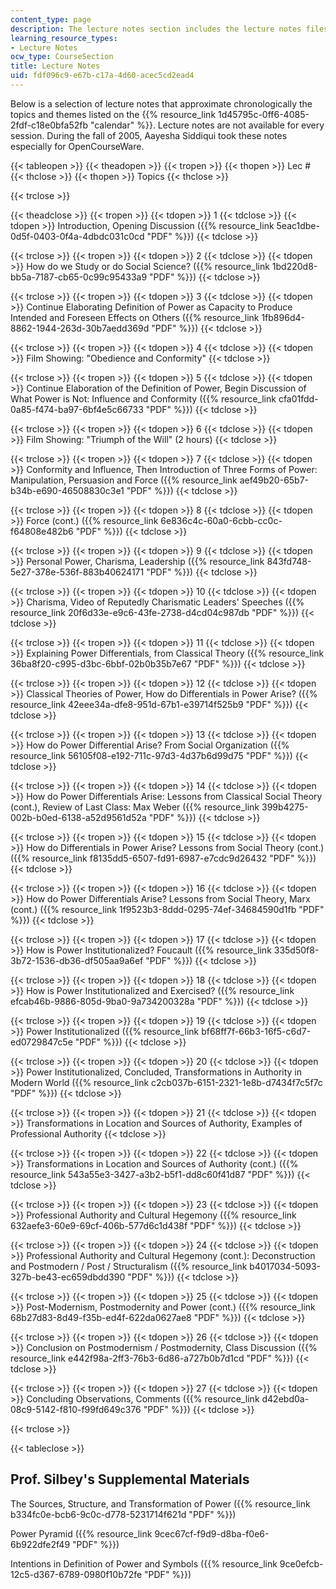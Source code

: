 ```yaml
---
content_type: page
description: The lecture notes section includes the lecture notes files.
learning_resource_types:
- Lecture Notes
ocw_type: CourseSection
title: Lecture Notes
uid: fdf096c9-e67b-c17a-4d60-acec5cd2ead4
---
```


Below is a selection of lecture notes that approximate chronologically the topics and themes listed on the {{% resource_link 1d45795c-0ff6-4085-2fdf-c18e0bfa52fb "calendar" %}}. Lecture notes are not available for every session. During the fall of 2005, Aayesha Siddiqui took these notes especially for OpenCourseWare.

{{< tableopen >}}
{{< theadopen >}}
{{< tropen >}}
{{< thopen >}}
Lec #
{{< thclose >}}
{{< thopen >}}
Topics
{{< thclose >}}

{{< trclose >}}

{{< theadclose >}}
{{< tropen >}}
{{< tdopen >}}
1
{{< tdclose >}}
{{< tdopen >}}
Introduction, Opening Discussion ({{% resource_link 5eac1dbe-0d5f-0403-0f4a-4dbdc031c0cd "PDF" %}})
{{< tdclose >}}

{{< trclose >}}
{{< tropen >}}
{{< tdopen >}}
2
{{< tdclose >}}
{{< tdopen >}}
How do we Study or do Social Science? ({{% resource_link 1bd220d8-bb5a-7187-cb65-0c99c95433a9 "PDF" %}})
{{< tdclose >}}

{{< trclose >}}
{{< tropen >}}
{{< tdopen >}}
3
{{< tdclose >}}
{{< tdopen >}}
Continue Elaborating Definition of Power as Capacity to Produce Intended and Foreseen Effects on Others ({{% resource_link 1fb896d4-8862-1944-263d-30b7aedd369d "PDF" %}})
{{< tdclose >}}

{{< trclose >}}
{{< tropen >}}
{{< tdopen >}}
4
{{< tdclose >}}
{{< tdopen >}}
Film Showing: "Obedience and Conformity"
{{< tdclose >}}

{{< trclose >}}
{{< tropen >}}
{{< tdopen >}}
5
{{< tdclose >}}
{{< tdopen >}}
Continue Elaboration of the Definition of Power, Begin Discussion of What Power is Not: Influence and Conformity ({{% resource_link cfa01fdd-0a85-f474-ba97-6bf4e5c66733 "PDF" %}})
{{< tdclose >}}

{{< trclose >}}
{{< tropen >}}
{{< tdopen >}}
6
{{< tdclose >}}
{{< tdopen >}}
Film Showing: "Triumph of the Will" (2 hours)
{{< tdclose >}}

{{< trclose >}}
{{< tropen >}}
{{< tdopen >}}
7
{{< tdclose >}}
{{< tdopen >}}
Conformity and Influence, Then Introduction of Three Forms of Power: Manipulation, Persuasion and Force ({{% resource_link aef49b20-65b7-b34b-e690-46508830c3e1 "PDF" %}})
{{< tdclose >}}

{{< trclose >}}
{{< tropen >}}
{{< tdopen >}}
8
{{< tdclose >}}
{{< tdopen >}}
Force (cont.) ({{% resource_link 6e836c4c-60a0-6cbb-cc0c-f64808e482b6 "PDF" %}})
{{< tdclose >}}

{{< trclose >}}
{{< tropen >}}
{{< tdopen >}}
9
{{< tdclose >}}
{{< tdopen >}}
Personal Power, Charisma, Leadership ({{% resource_link 843fd748-5e27-378e-536f-883b40624171 "PDF" %}})
{{< tdclose >}}

{{< trclose >}}
{{< tropen >}}
{{< tdopen >}}
10
{{< tdclose >}}
{{< tdopen >}}
Charisma, Video of Reputedly Charismatic Leaders' Speeches ({{% resource_link 20f6d33e-e9c6-43fe-2738-d4cd04c987db "PDF" %}})
{{< tdclose >}}

{{< trclose >}}
{{< tropen >}}
{{< tdopen >}}
11
{{< tdclose >}}
{{< tdopen >}}
Explaining Power Differentials, from Classical Theory ({{% resource_link 36ba8f20-c995-d3bc-6bbf-02b0b35b7e67 "PDF" %}})
{{< tdclose >}}

{{< trclose >}}
{{< tropen >}}
{{< tdopen >}}
12
{{< tdclose >}}
{{< tdopen >}}
Classical Theories of Power, How do Differentials in Power Arise? ({{% resource_link 42eee34a-dfe8-951d-67b1-e39714f525b9 "PDF" %}})
{{< tdclose >}}

{{< trclose >}}
{{< tropen >}}
{{< tdopen >}}
13
{{< tdclose >}}
{{< tdopen >}}
How do Power Differential Arise? From Social Organization ({{% resource_link 56105f08-e192-711c-97d3-4d37b6d99d75 "PDF" %}})
{{< tdclose >}}

{{< trclose >}}
{{< tropen >}}
{{< tdopen >}}
14
{{< tdclose >}}
{{< tdopen >}}
How do Power Differentials Arise: Lessons from Classical Social Theory (cont.), Review of Last Class: Max Weber ({{% resource_link 399b4275-002b-b0ed-6138-a52d9561d52a "PDF" %}})
{{< tdclose >}}

{{< trclose >}}
{{< tropen >}}
{{< tdopen >}}
15
{{< tdclose >}}
{{< tdopen >}}
How do Differentials in Power Arise? Lessons from Social Theory (cont.) ({{% resource_link f8135dd5-6507-fd91-6987-e7cdc9d26432 "PDF" %}})
{{< tdclose >}}

{{< trclose >}}
{{< tropen >}}
{{< tdopen >}}
16
{{< tdclose >}}
{{< tdopen >}}
How do Power Differentials Arise? Lessons from Social Theory, Marx (cont.) ({{% resource_link 1f9523b3-8ddd-0295-74ef-34684590d1fb "PDF" %}})
{{< tdclose >}}

{{< trclose >}}
{{< tropen >}}
{{< tdopen >}}
17
{{< tdclose >}}
{{< tdopen >}}
How is Power Institutionalized? Foucault ({{% resource_link 335d50f8-3b72-1536-db36-df505aa9a6ef "PDF" %}})
{{< tdclose >}}

{{< trclose >}}
{{< tropen >}}
{{< tdopen >}}
18
{{< tdclose >}}
{{< tdopen >}}
How is Power Institutionalized and Exercised? ({{% resource_link efcab46b-9886-805d-9ba0-9a734200328a "PDF" %}})
{{< tdclose >}}

{{< trclose >}}
{{< tropen >}}
{{< tdopen >}}
19
{{< tdclose >}}
{{< tdopen >}}
Power Institutionalized ({{% resource_link bf68ff7f-66b3-16f5-c6d7-ed0729847c5e "PDF" %}})
{{< tdclose >}}

{{< trclose >}}
{{< tropen >}}
{{< tdopen >}}
20
{{< tdclose >}}
{{< tdopen >}}
Power Institutionalized, Concluded, Transformations in Authority in Modern World ({{% resource_link c2cb037b-6151-2321-1e8b-d7434f7c5f7c "PDF" %}})
{{< tdclose >}}

{{< trclose >}}
{{< tropen >}}
{{< tdopen >}}
21
{{< tdclose >}}
{{< tdopen >}}
Transformations in Location and Sources of Authority, Examples of Professional Authority
{{< tdclose >}}

{{< trclose >}}
{{< tropen >}}
{{< tdopen >}}
22
{{< tdclose >}}
{{< tdopen >}}
Transformations in Location and Sources of Authority (cont.) ({{% resource_link 543a55e3-3427-a3b2-b5f1-dd8c60f41d87 "PDF" %}})
{{< tdclose >}}

{{< trclose >}}
{{< tropen >}}
{{< tdopen >}}
23
{{< tdclose >}}
{{< tdopen >}}
Professional Authority and Cultural Hegemony ({{% resource_link 632aefe3-60e9-69cf-406b-577d6c1d438f "PDF" %}})
{{< tdclose >}}

{{< trclose >}}
{{< tropen >}}
{{< tdopen >}}
24
{{< tdclose >}}
{{< tdopen >}}
Professional Authority and Cultural Hegemony (cont.): Deconstruction and Postmodern / Post / Structuralism ({{% resource_link b4017034-5093-327b-be43-ec659dbdd390 "PDF" %}})
{{< tdclose >}}

{{< trclose >}}
{{< tropen >}}
{{< tdopen >}}
25
{{< tdclose >}}
{{< tdopen >}}
Post-Modernism, Postmodernity and Power (cont.) ({{% resource_link 68b27d83-8d49-f35b-ed4f-622da0627ae8 "PDF" %}})
{{< tdclose >}}

{{< trclose >}}
{{< tropen >}}
{{< tdopen >}}
26
{{< tdclose >}}
{{< tdopen >}}
Conclusion on Postmodernism / Postmodernity, Class Discussion ({{% resource_link e442f98a-2ff3-76b3-6d86-a727b0b7d1cd "PDF" %}})
{{< tdclose >}}

{{< trclose >}}
{{< tropen >}}
{{< tdopen >}}
27
{{< tdclose >}}
{{< tdopen >}}
Concluding Observations, Comments ({{% resource_link d42ebd0a-08c9-5142-f810-f99fd649c376 "PDF" %}})
{{< tdclose >}}

{{< trclose >}}

{{< tableclose >}}

Prof. Silbey's Supplemental Materials
-------------------------------------

The Sources, Structure, and Transformation of Power ({{% resource_link b334fc0e-bcb6-9c0c-d778-5231714f621d "PDF" %}})

Power Pyramid ({{% resource_link 9cec67cf-f9d9-d8ba-f0e6-6b922dfe2f49 "PDF" %}})

Intentions in Definition of Power and Symbols ({{% resource_link 9ce0efcb-12c5-d367-6789-0980f10b72fe "PDF" %}})
